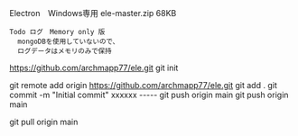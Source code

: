 Electron　Windows専用
  ele-master.zip 68KB

~~~~~~~~~~~~~~~~~~~~~~~~~~~~~
Todo ログ　Memory only 版
  mongoDBを使用していないので、
  ログデータはメモリのみで保持
~~~~~~~~~~~~~~~~~~~~~~~~~~~~~

  https://github.com/archmapp77/ele.git
git init

  git remote add origin https://github.com/archmapp77/ele.git
        <!-- git branch -M main
        git push -u origin main -->
  git add .
  git commit -m "Initial commit"
  xxxxxx ----- git push origin main
  git push origin main

  
  git pull origin main